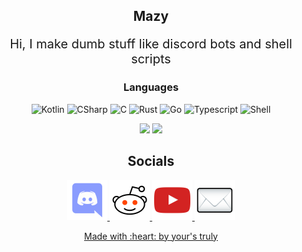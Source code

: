 <h2 align="center"><strong>Mazy</strong></h2>
<p align="center" style="font-size:20px">
    Hi, I make dumb stuff like discord bots and shell scripts
</p>
<h3 align="center">Languages</h3>
<p align="center">
    <img alt="Kotlin" src="https://img.shields.io/badge/Kotlin-7f52ff?style=for-the-badge&logo=kotlin&logoColor=white"/>
    <img alt="CSharp" src="https://img.shields.io/badge/CS-009404?style=for-the-badge&logo=csharp&logoColor=white"/>
    <img alt="C" src="https://img.shields.io/badge/C-00599C?style=for-the-badge&logo=c&logoColor=white"/>
    <img alt="Rust" src="https://img.shields.io/badge/Rust-aa4422?style=for-the-badge&logo=rust&logoColor=white"/>
    <img alt="Go" src="https://img.shields.io/badge/GO-007d9c?style=for-the-badge&logo=go&logoColor=white"/>
    <img alt="Typescript" src="https://img.shields.io/badge/TypeScript-007ACC?style=for-the-badge&logo=typescript&logoColor=white"/>
    <img alt="Shell" src="https://img.shields.io/badge/Bash-121011?style=for-the-badge&logo=gnu-bash&logoColor=white"/>
</p>
<div align="center">
    <img src="https://github-readme-stats.vercel.app/api?username=mazylol&show_icons=true&theme=onedark"/>
    <img src="https://github-readme-streak-stats.herokuapp.com/?user=mazylol&theme=onedark"/>
</div>
<h2 align="center">Socials</h2>
<div align="center" margin="30px">
    <span>
        <a href="https://discord.gg/CHaNsbC"><img src="images/discord.png">
    </span>
    <span>
        <a href="https://reddit.com/r/mazy"><img src="images/reddit.png">
    </span>
    <span>
        <a href="https://www.youtube.com/channel/UCTU12OQOJq55jgqM88P8q0w"><img src="images/youtube.png">
    </span>
    <span>
        <a href="mailto:mazylol@cock.li"><img src="images/mail.png">
    </span>
</div>
<p align="center" margin="30px">
    <a href="https://www.youtube.com/watch?v=dQw4w9WgXcQ">Made with :heart: by your's truly</a>
</p>